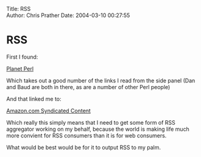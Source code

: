 Title: RSS  
Author: Chris Prather
Date: 2004-03-10 00:27:55

# RSS
First I found:

<a title="Planet Perl" href="http://planet.perl.org/">Planet Perl</a>

Which takes out a good number of the links I read from the side panel (Dan and Baud are both in there, as are a number of other Perl people)

And that linked me to:

<a title="Amazon.com Syndicated Content" href="http://www.amazon.com/exec/obidos/subst/xs/syndicate.html/002-7484962-6282460">Amazon.com Syndicated Content</a>

Which really this simply means that I need to get some form of RSS aggregator working on my behalf, because the world is making life much more convient for RSS consumers than it is for web consumers.

What would be best would be for it to output RSS to my palm.


